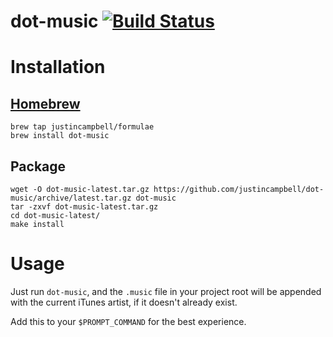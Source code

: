 # dot-music [![Build Status](https://travis-ci.org/justincampbell/dot-music.svg?branch=master)](https://travis-ci.org/justincampbell/dot-music)

# Installation

## [Homebrew](http://brew.sh)

    brew tap justincampbell/formulae
    brew install dot-music

## Package

    wget -O dot-music-latest.tar.gz https://github.com/justincampbell/dot-music/archive/latest.tar.gz dot-music
    tar -zxvf dot-music-latest.tar.gz
    cd dot-music-latest/
    make install

# Usage

Just run `dot-music`, and the `.music` file in your project root will be appended with the current iTunes artist, if it doesn't already exist.

Add this to your `$PROMPT_COMMAND` for the best experience.
